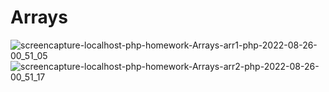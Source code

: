 # Arrays
![screencapture-localhost-php-homework-Arrays-arr1-php-2022-08-26-00_51_05](https://user-images.githubusercontent.com/98602810/186775556-9918b926-0b15-4607-ab57-148e544c015a.png)
![screencapture-localhost-php-homework-Arrays-arr2-php-2022-08-26-00_51_17](https://user-images.githubusercontent.com/98602810/186775568-9ced2eb5-46bb-4829-aae7-f15152f8a511.png)
